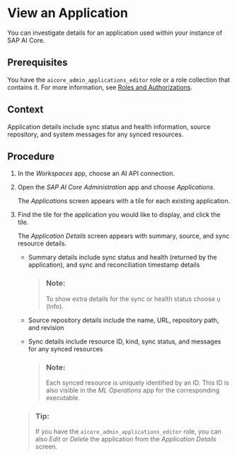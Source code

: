 <!-- loioedb1aa02351349f3adc94a77b631d9bd -->

<link rel="stylesheet" type="text/css" href="css/sap-icons.css"/>

# View an Application

You can investigate details for an application used within your instance of SAP AI Core.



<a name="loioedb1aa02351349f3adc94a77b631d9bd__prereq_b1t_w3x_ycc"/>

## Prerequisites

You have the `aicore_admin_applications_editor` role or a role collection that contains it. For more information, see [Roles and Authorizations](security-e4cf710.md#loio4ef8499d7a4945ec854e3b4590830bcc).



<a name="loioedb1aa02351349f3adc94a77b631d9bd__context_tfw_2mx_ycc"/>

## Context

Application details include sync status and health information, source repository, and system messages for any synced resources.



<a name="loioedb1aa02351349f3adc94a77b631d9bd__steps_ydw_gmx_ycc"/>

## Procedure

1.  In the *Workspaces* app, choose an AI API connection.

2.  Open the *SAP AI Core Administration* app and choose *Applications*.

    The *Applications* screen appears with a tile for each existing application.

3.  Find the tile for the application you would like to display, and click the tile.

    The *Application Details* screen appears with summary, source, and sync resource details.

    -   Summary details include sync status and health \(returned by the application\), and sync and reconciliation timestamp details

        > ### Note:  
        > To show extra details for the sync or health status choose <span class="SAP-icons-V5"></span> \(Info\).

    -   Source repository details include the name, URL, repository path, and revision

    -   Sync details include resource ID, kind, sync status, and messages for any synced resources

        > ### Note:  
        > Each synced resource is uniquely identified by an ID. This ID is also visible in the *ML Operations* app for the corresponding executable.


    > ### Tip:  
    > If you have the `aicore_admin_applications_editor` role, you can also *Edit* or *Delete* the application from the *Application Details* screen.


